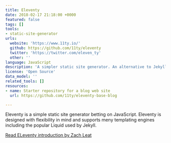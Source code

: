 ```yaml
---
title: Eleventy
date: 2018-02-17 21:18:00 +0000
featured: false
tags: []
tools:
- static-site-generator
urls:
  website: 'https://www.11ty.io/'
  github: https://github.com/11ty/eleventy
  twitter: 'https://twitter.com/eleven_ty'
  other: ''
language: JavaScript
description: 'A simpler static site generator. An alternative to Jekyll.'
license: 'Open Source'
data_model: ''
related_tools: []
resources:
- name: Starter repository for a blog web site
  url: https://github.com/11ty/eleventy-base-blog

---
```


Eleventy is a simple static site generator betting on JavaScript. Eleventy is designed with flexibility in mind and supports meny templating engines including the popular Liquid used by Jekyll.

[Read ELeventy introduction by Zach Leat](https://www.zachleat.com/web/introducing-eleventy/)
